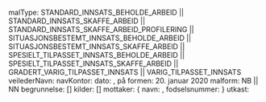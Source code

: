 malType:
    STANDARD_INNSATS_BEHOLDE_ARBEID ||
    STANDARD_INNSATS_SKAFFE_ARBEID ||
    STANDARD_INNSATS_SKAFFE_ARBEID_PROFILERING ||
    SITUASJONSBESTEMT_INNSATS_BEHOLDE_ARBEID ||
    SITUASJONSBESTEMT_INNSATS_SKAFFE_ARBEID ||
    SPESIELT_TILPASSET_INNSATS_BEHOLDE_ARBEID ||
    SPESIELT_TILPASSET_INNSATS_SKAFFE_ARBEID ||
    GRADERT_VARIG_TILPASSET_INNSATS ||
    VARIG_TILPASSET_INNSATS
veilederNavn: <string>
navKontor: <string>
dato: <dato>, på formen: 20. januar 2020
malform: NB || NN
begrunnelse: [<string>]
kilder: [<string>]
mottaker: {
    navn: <string>,
    fodselsnummer: <Fnr>
}
utkast: <boolean>
